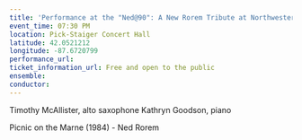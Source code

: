 ```yaml
---
title: 'Performance at the "Ned@90": A New Rorem Tribute at Northwestern University'
event_time: 07:30 PM
location: Pick-Staiger Concert Hall
latitude: 42.0521212
longitude: -87.6720799
performance_url: 
ticket_information_url: Free and open to the public
ensemble: 
conductor: 
---
```

Timothy McAllister, alto saxophone
Kathryn Goodson, piano

Picnic on the Marne (1984) - Ned Rorem